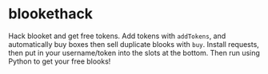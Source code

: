 # blookethack
Hack blooket and get free tokens.
Add tokens with `addTokens`, and automatically buy boxes then sell duplicate blooks with `buy`. Install requests, then put in your username/token into the slots at the bottom. Then run using Python to get your free blooks!
